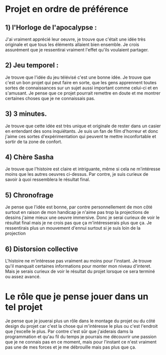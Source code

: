 # Projet en ordre de préférence #

## 1) l'Horloge de l'apocalypse : ##
 J'ai vraiment apprécié leur oeuvre, je trouve que c'était une idée très originale et que tous les éléments allaient bien ensemble. Je crois assurément que je ressentirai vraiment l'effet qu'ils voulaient partager.

## 2) Jeu temporel : ##
Je trouve que l'idée du jeu télévisé c'est une bonne idée. Je trouve que c'est un bon projet qui peut faire en sorte, que les gens apprennent toutes sortes de connaissances sur un sujet aussi important comme celui-ci et en s'amusant. Je pense que ce projet pourrait remettre en doute et me montrer certaines choses que je ne connaissais pas.

## 3) 3 minutes. ##
 Je trouve que cette idée est très unique et originale de rester dans un casier en entendant des sons inquiétants. Je suis un fan de film d'horreur et donc j'aime ces sortes d'expérimentation qui peuvent te mettre inconfortable et sortir de ta zone de confort.

## 4) Chère Sasha ##
 Je trouve que l'histoire est claire et intriguante, même si cela ne m'intéresse moins que les autres oeuvres ci-dessus. Par contre, je suis curieux de savoir à         quoi ressemblera le résultat final. 

##  5) Chronofrage ##
 Je pense que l'idée est bonne, par contre personnellement de mon côté surtout en raison de mon handicap je n'aime pas trop la projections de dessins j'aime mieux une oeuvre immersive. Donc je serai curieux de voir le résultat final mais je ne crois pas que ça m'intéresserais plus que ça. Je ressentirais plus un mouvement d'ennui surtout si je suis loin de la projection 
 
## 6) Distorsion collective ##
 L'histoire ne m'intéresse pas vraiment au moins pour l'instant. Je trouve qu'il manquait certaines informations pour monter mon niveau d'interet. Mais je serais curieux de voir le résultat du projet lorsque ce sera terminé ou assez avancé. 


# Le rôle que je pense jouer dans un tel projet #
 Je pense que je jouerai plus un rôle dans le montage du projet ou du cöté design du projet car c'est la chose qui m'intéresse le plus ou c'est l'endroit que j'excelle le plus. Par contre c'est sûr que j'aiderais dams la programmation et qu'au fil du temps je pourrais me découvrir une passion que je ne connais pas en ce moment, mais pour l'instant ce n'est vraiment pas une de mes forces et je me débrouille mais pas plus que ça. 
